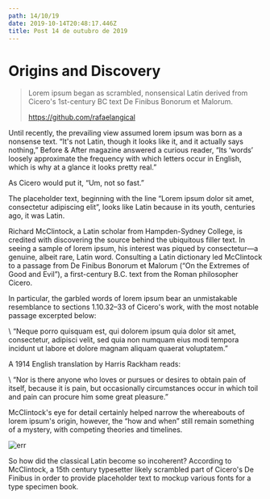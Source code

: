 ```yaml
---
path: 14/10/19
date: 2019-10-14T20:48:17.446Z
title: Post 14 de outubro de 2019
---
```



# Origins and Discovery



> Lorem ipsum began as scrambled, nonsensical Latin derived from Cicero's 1st-century BC text De Finibus Bonorum et Malorum.
>
>
>
> <https://github.com/rafaelangical>
>
>



Until recently, the prevailing view assumed lorem ipsum was born as a nonsense text. “It's not Latin, though it looks like it, and it actually says nothing,” Before & After magazine answered a curious reader, “Its ‘words’ loosely approximate the frequency with which letters occur in English, which is why at a glance it looks pretty real.”



As Cicero would put it, “Um, not so fast.”



The placeholder text, beginning with the line “Lorem ipsum dolor sit amet, consectetur adipiscing elit”, looks like Latin because in its youth, centuries ago, it was Latin.



Richard McClintock, a Latin scholar from Hampden-Sydney College, is credited with discovering the source behind the ubiquitous filler text. In seeing a sample of lorem ipsum, his interest was piqued by consectetur—a genuine, albeit rare, Latin word. Consulting a Latin dictionary led McClintock to a passage from De Finibus Bonorum et Malorum (“On the Extremes of Good and Evil”), a first-century B.C. text from the Roman philosopher Cicero.



In particular, the garbled words of lorem ipsum bear an unmistakable resemblance to sections 1.10.32–33 of Cicero's work, with the most notable passage excerpted below:



\    “Neque porro quisquam est, qui dolorem ipsum quia dolor sit amet, consectetur, adipisci velit, sed quia non numquam eius modi tempora incidunt ut labore et dolore magnam aliquam quaerat voluptatem.”



A 1914 English translation by Harris Rackham reads:



\    “Nor is there anyone who loves or pursues or desires to obtain pain of itself, because it is pain, but occasionally circumstances occur in which toil and pain can procure him some great pleasure.”



McClintock's eye for detail certainly helped narrow the whereabouts of lorem ipsum's origin, however, the “how and when” still remain something of a mystery, with competing theories and timelines.



![err](/assets/fullstack.jpeg "image")



So how did the classical Latin become so incoherent? According to McClintock, a 15th century typesetter likely scrambled part of Cicero's De Finibus in order to provide placeholder text to mockup various fonts for a type specimen book.

